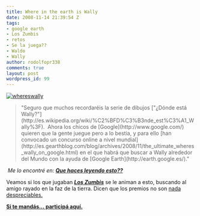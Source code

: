 ```yaml
---
title: Where in the earth is Wally
date: 2008-11-14 21:39:54 Z
tags:
- google earth
- Los Zumbis
- retos
- Se la juega??
- Waldo
- Wally
author: rodolfopr338
comments: true
layout: post
wordpress_id: 99
---
```


<!-- more -->
[![whereswally](http://sinjeta.files.wordpress.com/2008/11/whereiswally.jpg)](http://sinjeta.files.wordpress.com/2008/11/whereiswally.jpg)


<blockquote>"Seguro que muchos recordaréis la serie de dibujos ["¿Dónde está Wally?"](http://es.wikipedia.org/wiki/%C2%BFD%C3%B3nde_est%C3%A1_Wally%3F).  Ahora los chicos de [Google](http://www.google.com/) quieren que la gente juegue pero a lo bestia, y para ello [han convocado un concurso online a nivel mundial](http://es.gearthblog.com/blog/archives/2008/11/the_ultimate_wheres_wally_on_google.html) en el que habrá que buscar a Wally alrededor del Mundo con la ayuda de [Google Earth](http://earth.google.es/)."</blockquote>


 _Me lo encontré en: [**Que haces leyendo esto??**](http://quehacesleyendoesto.blogspot.com/)_

Veamos si los que jugaban [_**Los Zumbis**_](http://sinjeta.files.wordpress.com/2008/11/zumbis82big.jpg) se le animan a esto, buscando al amigo rayado en la faz de la tierra. Dicen que los premios no son [nada despreciables.](http://www.elpais.com/articulo/internet/Has/visto/Wally/Google/Earth/elpeputec/20081103elpepunet_1/Tes)

[**Si te mandás... participá aquí.**](http://www.borders.co.uk/whereswally)

